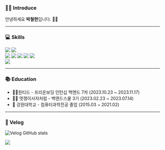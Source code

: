 ### 🙋‍♂️ Introduce
안녕하세요 **박철현**입니다. 🙇‍♂️

----

### 💻 Skills
<div>
<img src="https://img.shields.io/badge/java-007396?style=for-the-badge&logo=java&logoColor=white"> 
<img src="https://img.shields.io/badge/SpringBoot-DB33F?style=for-the-badge&logo=Spring-Boot&logoColor=white">
</div>
<div>
<img src="https://img.shields.io/badge/html5-E34F26?style=for-the-badge&logo=html5&logoColor=white"> 
<img src="https://img.shields.io/badge/css-1572B6?style=for-the-badge&logo=css3&logoColor=white">
<img src="https://img.shields.io/badge/javascript-F7DF1E?style=for-the-badge&logo=javascript&logoColor=white">
<img src="https://img.shields.io/badge/daisyUI-5A0EF8?style=for-the-badge&logo=daisyui&logoColor=white">
<img src="https://img.shields.io/badge/Thymeleaf-005F0F?style=for-the-badge&logo=thymeleaf&logoColor=white">
</div>
<div>
<img src="https://img.shields.io/badge/mariaDB-003545?style=for-the-badge&logo=mariaDB&logoColor=white">
</div>

---

### 📚 Education
- 👨‍💼원티드 - 프리온보딩 인턴십 백엔드 7차 (2023.10.23 ~ 2023.11.17)
- 👨‍🎓 멋쟁이사자처럼 - 백엔드스쿨 3기 (2023.02.23 ~ 2023.07.14)
- 🏫 강원대학교 - 컴퓨터과학전공 졸업 (2015.03 ~ 2021.02)


---

### 👨 Velog

![Velog GitHub stats](https://velog-github-badge.vercel.app/badge/cheorhyeon?theme=light&posts=3)

<a href="https://velog.io/@puar12">
<img src="https://img.shields.io/badge/Velog-20C997?style=for-the-badge&logo=Velog&logoColor=white"> 
</a>

<!--
**CheorHyeon/CheorHyeon** is a ✨ _special_ ✨ repository because its `README.md` (this file) appears on your GitHub profile.

Here are some ideas to get you started:

- 🔭 I’m currently working on ...
- 🌱 I’m currently learning ...
- 👯 I’m looking to collaborate on ...
- 🤔 I’m looking for help with ...
- 💬 Ask me about ...
- 📫 How to reach me: ...
- 😄 Pronouns: ...
- ⚡ Fun fact: ...
-->
